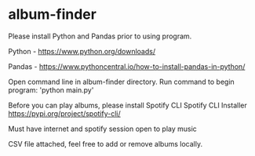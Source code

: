 # album-finder

Please install Python and Pandas prior to using program.

Python -
https://www.python.org/downloads/

Pandas - https://www.pythoncentral.io/how-to-install-pandas-in-python/

Open command line in album-finder directory. Run command to begin program:
'python main.py'

Before you can play albums, please install Spotify CLI
Spotify CLI Installer
https://pypi.org/project/spotify-cli/

Must have internet and spotify session open to play music

CSV file attached, feel free to add or remove albums locally.
